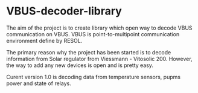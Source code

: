 # VBUS-decoder-library

The aim of the project is to create library which open way to decode VBUS communication on VBUS. VBUS is point-to-multipoint communication environment define by RESOL.

The primary reason why the project has been started is to decode information from Solar regulator from Viessmann - Vitosolic 200. However, the way to add any new devices is open and is pretty easy.

Curent version 1.0 is decoding data from temperature sensors, pupms power and state of relays.
